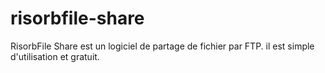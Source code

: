 risorbfile-share
================

RisorbFile Share est un logiciel de partage de fichier par FTP. il est simple d'utilisation et gratuit. 
